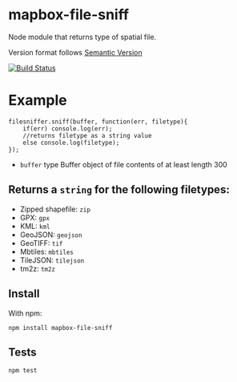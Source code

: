 # mapbox-file-sniff
Node module that returns type of spatial file.

Version format follows [Semantic Version](http://semver.org/)

[![Build Status](https://travis-ci.org/mapbox/mapbox-file-sniff.svg?branch=master)](https://travis-ci.org/mapbox/mapbox-file-sniff)

# Example
```
filesniffer.sniff(buffer, function(err, filetype){
	if(err) console.log(err);
	//returns filetype as a string value
	else console.log(filetype);
});
```
- `buffer` type Buffer object of file contents of at least length 300

## Returns a `string` for the following filetypes:
- Zipped shapefile: `zip`
- GPX: `gpx`
- KML: `kml`
- GeoJSON: `geojson`
- GeoTIFF: `tif`
- Mbtiles: `mbtiles`
- TileJSON: `tilejson`
- tm2z: `tm2z`


## Install
With npm:
```
npm install mapbox-file-sniff
```

## Tests
`npm test`
